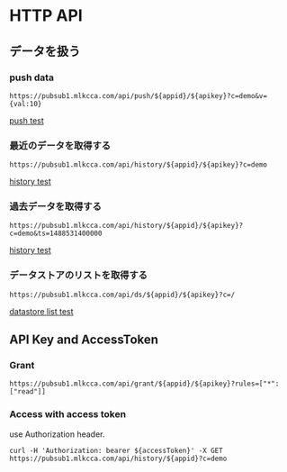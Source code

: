 HTTP API
=====

## データを扱う

### push data

```
https://pubsub1.mlkcca.com/api/push/${appid}/${apikey}?c=demo&v={val:10}
```

[push test](https://pubsub1.mlkcca.com/api/push/demo/demo?c=topic&v={val:10})


### 最近のデータを取得する

```
https://pubsub1.mlkcca.com/api/history/${appid}/${apikey}?c=demo
```

[history test](https://pubsub1.mlkcca.com/api/history/demo/demo?c=topic)


### 過去データを取得する

```
https://pubsub1.mlkcca.com/api/history/${appid}/${apikey}?c=demo&ts=1488531400000
```

[history test](https://pubsub1.mlkcca.com/api/history/demo/demo?c=topic&ts=1488531400000)


### データストアのリストを取得する

```
https://pubsub1.mlkcca.com/api/ds/${appid}/${apikey}?c=/
```

[datastore list test](https://pubsub1.mlkcca.com/api/ds/demo/demo?c=/)


## API Key and AccessToken

### Grant

```
https://pubsub1.mlkcca.com/api/grant/${appid}/${apikey}?rules=["*":["read"]]
```

### Access with access token

use Authorization header.

```
curl -H 'Authorization: bearer ${accessToken}' -X GET https://pubsub1.mlkcca.com/api/history/${appid}?c=demo
```



